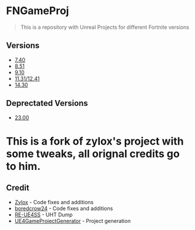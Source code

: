 # FNGameProj


> This is a repository with Unreal Projects for different Fortnite versions

## Versions


- [7.40](https://github.com/zyloxmods/FNGameProj/tree/7.40)
- [8.51](https://github.com/zyloxmods/FNGameProj/tree/8.51)
- [9.10](https://github.com/zyloxmods/FNGameProj/tree/9.10)
- [11.31/12.41](https://github.com/Tozo-Dev/FNGameProj/tree/Fortnite%2BRelease-11.31/12.41)
- [14.30](https://github.com/zyloxmods/FNGameProj/tree/14.30) 


## Deprectated Versions

- [23.00](https://github.com/zyloxmods/FNGameProj/tree/23.00)

# This is a fork of zylox's project with some tweaks, all orignal credits go to him.

## Credit

- [Zylox](https://twitter.com/zyloxmods) - Code fixes and additions
- [boredcrow24](https://twitter.com/boredcrow24) - Code fixes and additions
- [RE-UE4SS](https://github.com/UE4SS-RE/RE-UE4SS) - UHT Dump
- [UE4GameProjectGenerator](https://github.com/Buckminsterfullerene02/UE4GameProjectGenerator) - Project generation

